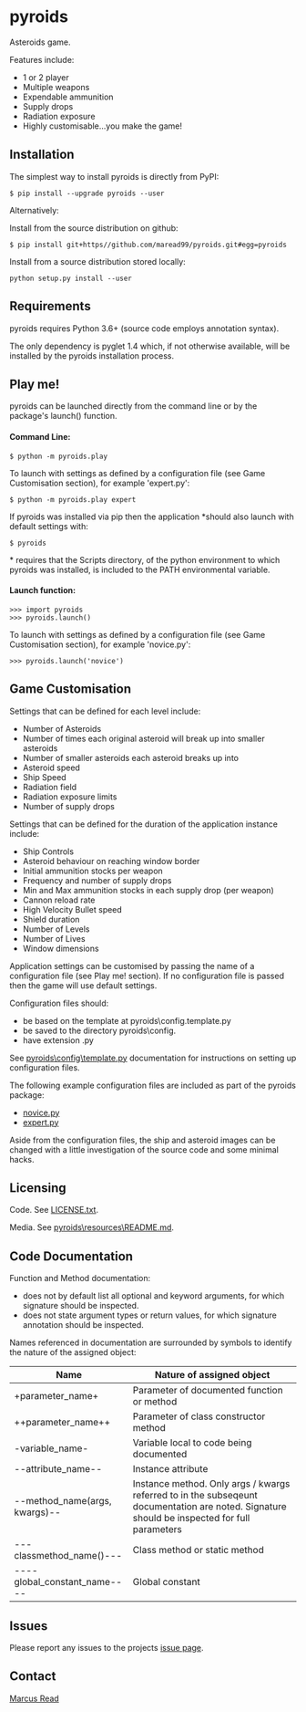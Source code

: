 # pyroids

Asteroids game.

Features include:
* 1 or 2 player
* Multiple weapons
* Expendable ammunition
* Supply drops
* Radiation exposure
* Highly customisable...you make the game!

## Installation

The simplest way to install pyroids is directly from PyPI:

	$ pip install --upgrade pyroids --user

Alternatively:

Install from the source distribution on github:

	$ pip install git+https//github.com/maread99/pyroids.git#egg=pyroids

Install from a source distribution stored locally:

	python setup.py install --user

## Requirements

pyroids requires Python 3.6+ (source code employs annotation syntax).

The only dependency is pyglet 1.4 which, if not otherwise available, will be installed by the pyroids installation process.

## Play me!

pyroids can be launched directly from the command line or by the package's launch() function.

#### Command Line:

    $ python -m pyroids.play

To launch with settings as defined by a configuration file (see Game 
Customisation section), for example 'expert.py':

    $ python -m pyroids.play expert

If pyroids was installed via pip then the application \*should also launch with default settings with:

	$ pyroids

\* requires that the Scripts directory, of the python environment to which pyroids was installed, is included to the PATH environmental variable.

#### Launch function:

    >>> import pyroids
    >>> pyroids.launch()

To launch with settings as defined by a configuration file (see Game Customisation section), for example 'novice.py':

    >>> pyroids.launch('novice')

## Game Customisation

Settings that can be defined for each level include:
* Number of Asteroids
* Number of times each original asteroid will break up into smaller asteroids
* Number of smaller asteroids each asteroid breaks up into
* Asteroid speed
* Ship Speed
* Radiation field
* Radiation exposure limits
* Number of supply drops

Settings that can be defined for the duration of the application instance 
include:
* Ship Controls	
* Asteroid behaviour on reaching window border	
* Initial ammunition stocks per weapon
* Frequency and number of supply drops
* Min and Max ammunition stocks in each supply drop (per weapon)
* Cannon reload rate
* High Velocity Bullet speed
* Shield duration
* Number of Levels
* Number of Lives
* Window dimensions

Application settings can be customised by passing the name of a configuration file (see Play me! section). If no configuration file is passed then the game will use default settings.

Configuration files should:
* be based on the template at pyroids\config.template.py
* be saved to the directory pyroids\config.
* have extension .py

See [pyroids\config\template.py](https://github.com/maread99/pyroids/blob/master/pyroids/config/template.py) documentation for instructions on setting up configuration files.

The following example configuration files are included as part of the pyroids 
package:
* [novice.py](https://github.com/maread99/pyroids/blob/master/pyroids/config/novice.py)
* [expert.py](https://github.com/maread99/pyroids/blob/master/pyroids/config/expert.py)

Aside from the configuration files, the ship and asteroid images can be changed with a little investigation of the source code and some minimal hacks.

## Licensing

Code. See [LICENSE.txt](https://github.com/maread99/pyroids/blob/master/LICENSE.txt).

Media. See [pyroids\resources\README.md](https://github.com/maread99/pyroids/blob/master/pyroids/resources/README.md).

## Code Documentation

Function and Method documentation:
* does not by default list all optional and keyword arguments, for which signature should be inspected.
* does not state argument types or return values, for which signature annotation should be inspected.

Names referenced in documentation are surrounded by symbols to identify the nature of the assigned object:

Name | Nature of assigned object
---- | -------------------------
+parameter_name+ | Parameter of documented function or method
++parameter_name++ | Parameter of class constructor method
-variable_name- | Variable local to code being documented
--attribute_name-- | Instance attribute
--method_name(args, kwargs)-- | Instance method. Only args / kwargs referred to in the 		subseqeunt documentation are noted. Signature should be inspected for full parameters
---classmethod_name()--- | Class method or static method
----global_constant_name---- | Global constant

## Issues

Please report any issues to the projects [issue page](https://github.com/maread99/pyroids/issues).

## Contact

[Marcus Read](mailto:marcusaread@gmail.com)